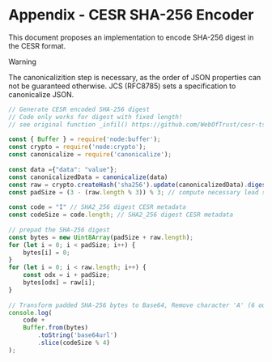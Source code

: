 # Appendix - CESR SHA-256 Encoder

This document proposes an implementation to encode SHA-256 digest in the CESR format.

>[!WARNING]
> The canonicalizition step is necessary, as the order of JSON properties can not be guaranteed otherwise. JCS (RFC8785) sets a specification to canonicalize JSON.

```javascript
// Generate CESR encoded SHA-256 digest
// Code only works for digest with fixed length!
// see original function _infil() https://github.com/WebOfTrust/cesr-ts/tree/development/src/matter.ts#L387
  
const { Buffer } = require('node:buffer');
const crypto = require('node:crypto');
const canonicalize = require('canonicalize');
  
const data ={"data": "value"};
const canonicalizedData = canonicalize(data)
const raw = crypto.createHash('sha256').update(canonicalizedData).digest();
const padSize = (3 - (raw.length % 3)) % 3; // compute necessary lead size bytes. A SHA-256 digest's length will always be 32 which means that the padSize will be 1.
  
const code = "I" // SHA2_256 digest CESR metadata
const codeSize = code.length; // SHA2_256 digest CESR metadata
  
// prepad the SHA-256 digest
const bytes = new Uint8Array(padSize + raw.length);
for (let i = 0; i < padSize; i++) {
    bytes[i] = 0;
}
for (let i = 0; i < raw.length; i++) {
    const odx = i + padSize;
    bytes[odx] = raw[i];
}
  
// Transform padded SHA-256 bytes to Base64, Remove character 'A' (6 out of the 8 padding bits) and add CESR metadata code in front
console.log(
    code +
    Buffer.from(bytes)
        .toString('base64url')
        .slice(codeSize % 4)
);
```
